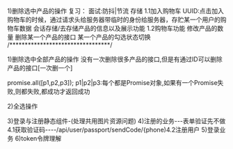 1)删除选中产品的操作
复习：
面试:防抖|节流 存储
1.1加入购物车
UUID:点击加入购物车的时候，通过请求头给服务器带临时的身份给服务器，存贮某一个用户的购物车数据
会话存储/去存储产品的信息以及展示功能
1.2购物车功能
修改产品的数量
删除某一个产品的接口
某一个产品的勾选状态切换
/*********************************/

1)删除选中全部产品的操作
没有一次删除很多产品的接口,但是有通过ID可以删除产品的接口[一次删一个]

promise.all([p1,p2,p3]);
p1|p2|p3:每个都是Promise对象,如果有一个Promise失败,则都失败,都成功才返回成功

2)全选操作


3)登录与注册静态组件-(处理共用图片资源问题)
4)注册的业务---表单验证先不做
4.1获取验证码----/api/user/passport/sendCode/{phone)4.2注册用户
5)登录业务
6)token令牌理解